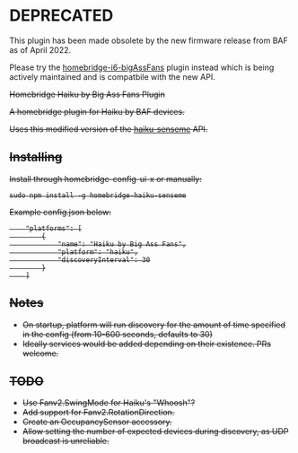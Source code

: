 # DEPRECATED
This plugin has been made obsolete by the new firmware release from BAF as of April 2022. 

Please try the [homebridge-i6-bigAssFans](https://github.com/oogje/homebridge-i6-bigAssFans) plugin instead which is being actively maintained and is compatbile with the new API.

<s>Homebridge Haiku by Big Ass Fans Plugin

A homebridge plugin for Haiku by BAF devices. 

Uses this modified version of the [haiku-senseme](https://github.com/vivienne/haiku-senseme) API.

## Installing

Install through homebridge-config-ui-x or manually:

```
sudo npm install -g homebridge-haiku-senseme
```
Example config.json below:
```
    "platforms": [
        {
            "name": "Haiku by Big Ass Fans",
            "platform": "haiku",
            "discoveryInterval": 30
        }
    ]
```

## Notes

* On startup, platform will run discovery for the amount of time specified in the config (from 10-600 seconds, defaults to 30)
* Ideally services would be added depending on their existence. PRs welcome.

## TODO

* Use Fanv2.SwingMode for Haiku's "Whoosh"?
* Add support for Fanv2.RotationDirection.
* Create an OccupancySensor accessory.
* Allow setting the number of expected devices during discovery, as UDP broadcast is unreliable.
